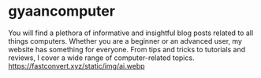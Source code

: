 # gyaancomputer
You will find a plethora of informative and insightful blog posts related to all things computers. Whether you are a beginner or an advanced user, my website has something for everyone. From tips and tricks to tutorials and reviews, I cover a wide range of computer-related topics.
https://fastconvert.xyz/static/img/ai.webp

